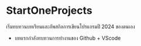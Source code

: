 # StartOneProjects
เริ่มทบทวนบทเรียนและอัพสกิลการเขียนโปรแกรมปี 2024 ของตนเอง

- บทแรกกำลังทบทวนการทำงานของ Github + VScode
